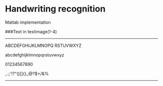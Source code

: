 # Handwriting recognition
Matlab implementation


###Text in testimage(1-4)
____________________

ABCDEFGHIJKLMNOPQ
RSTUVWXYZ

abcdefghijklmnopqrstuvwxyz

01234567890

,.:;'!?"()[]{}_@?$+\/&%

____________________

